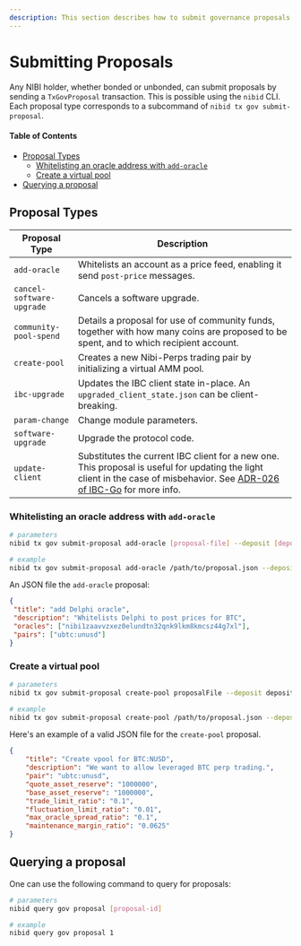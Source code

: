 ```yaml
---
description: This section describes how to submit governance proposals on Nibiru.
---
```


# Submitting Proposals                              <!-- omit in toc -->

Any NIBI holder, whether bonded or unbonded, can submit proposals by sending a `TxGovProposal` transaction. This is possible using the `nibid` CLI. Each proposal type corresponds to a subcommand of `nibid tx gov submit-proposal`.

#### Table of Contents
- [Proposal Types](#proposal-types)
  - [Whitelisting an oracle address with `add-oracle`](#whitelisting-an-oracle-address-with-add-oracle)
  - [Create a virtual pool](#create-a-virtual-pool)
- [Querying a proposal](#querying-a-proposal)

## Proposal Types

| Proposal Type             | Description                                                                                                                                                                                                                                                          |
| ------------------------- | -------------------------------------------------------------------------------------------------------------------------------------------------------------------------------------------------------------------------------------------------------------------- |
| `add-oracle`              | Whitelists an account as a price feed, enabling it send `post-price` messages.                                                                                                                                                                                       |
| `cancel-software-upgrade` | Cancels a software upgrade.                                                                                                                                                                                                                                          |
| `community-pool-spend`    | Details a proposal for use of community funds, together with how many coins are proposed to be spent, and to which recipient account.                                                                                                                                |
| `create-pool`             | Creates a new Nibi-Perps trading pair by initializing a virtual AMM pool.                                                                                                                                                                                            |
| `ibc-upgrade`             | Updates the IBC client state in-place. An `upgraded_client_state.json` can be client-breaking.                                                                                                                                                                       |
| `param-change`            | Change module parameters.                                                                                                                                                                                                                                            |
| `software-upgrade`        | Upgrade the protocol code.                                                                                                                                                                                                                                           |
| `update-client`           | Substitutes the current IBC client for a new one. This proposal is useful for updating the light client in the case of misbehavior. See [ADR-026 of IBC-Go](https://ibc.cosmos.network/main/architecture/adr-026-ibc-client-recovery-mechanisms.html) for more info. |


### Whitelisting an oracle address with `add-oracle`

```bash
# parameters
nibid tx gov submit-proposal add-oracle [proposal-file] --deposit [deposit] [flags]

# example
nibid tx gov submit-proposal add-oracle /path/to/proposal.json --deposit 1000unibi --from validator
```

An JSON file the `add-oracle` proposal:

```json
{
 "title": "add Delphi oracle",
 "description": "Whitelists Delphi to post prices for BTC",
 "oracles": ["nibi1zaavvzxez0elundtn32qnk9lkm8kmcsz44g7xl"],
 "pairs": ["ubtc:unusd"]
}
```

### Create a virtual pool

```bash
# parameters
nibid tx gov submit-proposal create-pool proposalFile --deposit deposit [flags]

# example
nibid tx gov submit-proposal create-pool /path/to/proposal.json --deposit 1000unibi --from validator
```

Here's an example of a valid JSON file for the `create-pool` proposal.

```json
{
    "title": "Create vpool for BTC:NUSD",
    "description": "We want to allow leveraged BTC perp trading.",
    "pair": "ubtc:unusd",
    "quote_asset_reserve": "1000000",
    "base_asset_reserve": "1000000",
    "trade_limit_ratio": "0.1",
    "fluctuation_limit_ratio": "0.01",
    "max_oracle_spread_ratio": "0.1",
    "maintenance_margin_ratio": "0.0625"
}
```

## Querying a proposal

One can use the following command to query for proposals:

```bash
# parameters
nibid query gov proposal [proposal-id]

# example
nibid query gov proposal 1
```
